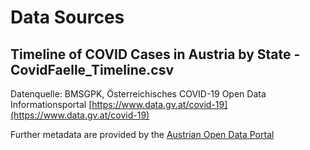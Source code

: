 # Data Sources 

## Timeline of COVID Cases in Austria by State - CovidFaelle_Timeline.csv

Datenquelle: BMSGPK, Österreichisches COVID-19 Open Data Informationsportal [https://www.data.gv.at/covid-19](https://www.data.gv.at/covid-19)

Further metadata are provided by the [Austrian Open Data Portal](https://www.data.gv.at/katalog/en/dataset/ef8e980b-9644-45d8-b0e9-c6aaf0eff0c0)



